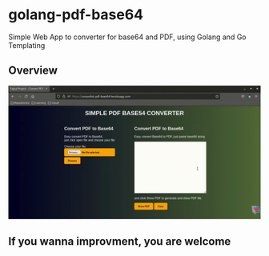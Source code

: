 # golang-pdf-base64
Simple Web App to converter for base64 and PDF, using Golang and Go Templating

## Overview
![Alt Text](https://github.com/fajrulaulia/golang-pdf-base64/blob/master/ambar.gif)


## If you wanna improvment, you are welcome
